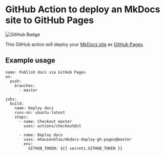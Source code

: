 # GitHub Action to deploy an MkDocs site to GitHub Pages

![GitHub Badge](https://github.com/mhausenblas/mkdocs-deploy-gh-pages/workflows/Build/badge.svg)

This GitHub action will deploy your [MkDocs site](https://www.mkdocs.org/) as [GitHub Pages](https://pages.github.com/).

## Example usage

```shell
name: Publish docs via GitHub Pages
on:
  push:
    branches:
      - master

jobs:
  build:
    name: Deploy docs
    runs-on: ubuntu-latest
    steps:
      - name: Checkout master
        uses: actions/checkout@v1

      - name: Deploy docs
        uses: mhausenblas/mkdocs-deploy-gh-pages@master
        env:
          GITHUB_TOKEN: ${{ secrets.GITHUB_TOKEN }}
```

